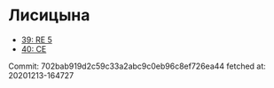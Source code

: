 # Лисицына
- [39: RE 5](39.md)
- [40: CE](40.md)

Commit: 702bab919d2c59c33a2abc9c0eb96c8ef726ea44
 fetched at: 20201213-164727
